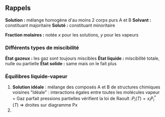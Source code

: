 ## Rappels
**Solution :** mélange homogène d'au moins 2 corps purs A et B
**Solvant :** constituant majoritaire
**Soluté :** constituant minoritaire

**Fraction molaires :** notée $x$ pour les solutions, $y$ pour les vapeurs

### Différents  types de miscibilité
**État gazeux :** les gaz sont toujours miscibles
**État liquide :** miscibilité totale, nulle ou partielle
**État solide :** same mais on le fait plus

### Équilibres liquide-vapeur
1. **Solution idéale** : mélange des composés A et B de structures chimiques voisines
		"Idéale" : interactions égales entre toutes les molécules
		vapeur = Gaz parfait
		pressions partielles vérifient la loi de Raoult :$P_{i}(T)=x_{i}P^{*}_{i}(T)$ => droites sur diagramme Px
2. 
